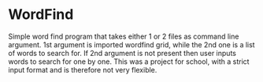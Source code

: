 # WordFind
Simple word find program that takes either 1 or 2 files as command line argument. 1st argument is imported wordfind grid, while the 2nd one is a list of words to search for. If 2nd argument is not present then user inputs words to search for one by one. This was a project for school, with a strict input format and is therefore not very flexible.
